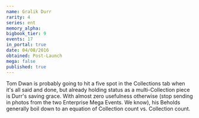 ```yaml
---
name: Gralik Durr
rarity: 4
series: ent
memory_alpha:
bigbook_tier: 9
events: 17
in_portal: true
date: 04/08/2016
obtained: Post-Launch
mega: false
published: true
---
```


Tom Dwan is probably going to hit a five spot in the Collections tab when it's all said and done, but already holding status as a multi-Collection piece is Durr's saving grace. With almost zero usefulness otherwise (stop sending in photos from the two Enterprise Mega Events. We know), his Beholds generally boil down to an equation of Collection count vs. Collection count.
